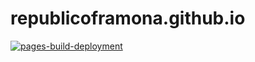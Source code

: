 # republicoframona.github.io

[![pages-build-deployment](https://github.com/RepublicOfRamona/republicoframona.github.io/actions/workflows/pages/pages-build-deployment/badge.svg)](https://github.com/RepublicOfRamona/republicoframona.github.io/actions/workflows/pages/pages-build-deployment)
